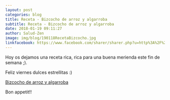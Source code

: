 ```yaml
---
layout: post
categories: blog
title: Receta - Bizcocho de arroz y algarroba
subtitle: Receta - Bizcocho de arroz y algarroba
date: 2018-01-19 09:11:27
author: Salud-Zen
image: img/blog/190118RecetaBizcocho.jpg
linkfacebook: https://www.facebook.com/sharer/sharer.php?u=http%3A%2F%2Fwww.salud-zen.com%2Fblog%2F2018%2F01%2F19%2FReceta-BizcochoArrozAlgarroba.html&amp;src=sdkpreparse
---
```

Hoy os dejamos una receta rica, rica para una buena merienda este fin de semana ;).

Feliz viernes dulces estrellitas :)

[Bizcocho de arroz y algarroba][receta]

Bon appetit!!

[receta]: {{site.url}}{{site.baseurl}}/postres/2018/01/19/bizcocho-arrozYalgarroba.html
